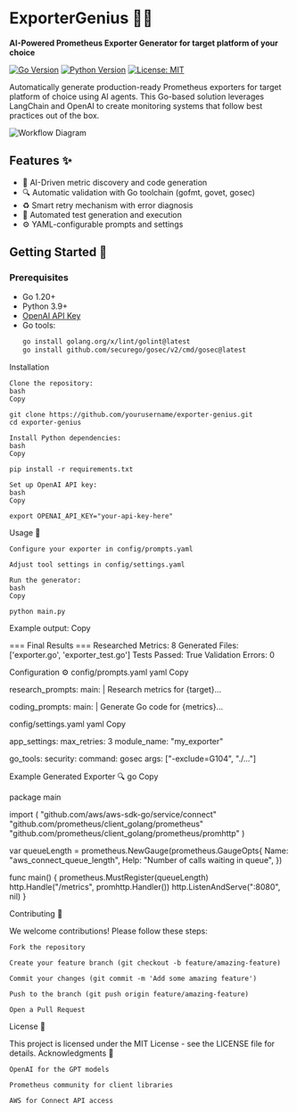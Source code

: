 # ExporterGenius 🚀🤖

**AI-Powered Prometheus Exporter Generator for target platform of your choice**

[![Go Version](https://img.shields.io/badge/Go-1.20%2B-blue)](https://golang.org/)
[![Python Version](https://img.shields.io/badge/Python-3.9%2B-blue)](https://www.python.org/)
[![License: MIT](https://img.shields.io/badge/License-MIT-yellow.svg)](https://opensource.org/licenses/MIT)

Automatically generate production-ready Prometheus exporters for target platform of choice using AI agents. This Go-based solution leverages LangChain and OpenAI to create monitoring systems that follow best practices out of the box.

![Workflow Diagram](https://via.placeholder.com/800x400.png?text=AI+Agent+Workflow+Diagram)

## Features ✨

- 🧠 AI-Driven metric discovery and code generation
- 🔍 Automatic validation with Go toolchain (gofmt, govet, gosec)
- ♻️ Smart retry mechanism with error diagnosis
- 🧪 Automated test generation and execution
- ⚙️ YAML-configurable prompts and settings

## Getting Started 🚀

### Prerequisites

- Go 1.20+
- Python 3.9+
- [OpenAI API Key](https://platform.openai.com/api-keys)
- Go tools:
  ```bash
  go install golang.org/x/lint/golint@latest
  go install github.com/securego/gosec/v2/cmd/gosec@latest

Installation

    Clone the repository:
    bash
    Copy

    git clone https://github.com/yourusername/exporter-genius.git
    cd exporter-genius

    Install Python dependencies:
    bash
    Copy

    pip install -r requirements.txt

    Set up OpenAI API key:
    bash
    Copy

    export OPENAI_API_KEY="your-api-key-here"

Usage 📖

    Configure your exporter in config/prompts.yaml

    Adjust tool settings in config/settings.yaml

    Run the generator:
    bash
    Copy

    python main.py

Example output:
Copy

=== Final Results ===
Researched Metrics: 8
Generated Files: ['exporter.go', 'exporter_test.go']
Tests Passed: True
Validation Errors: 0

Configuration ⚙️
config/prompts.yaml
yaml
Copy

research_prompts:
  main: |
    Research metrics for {target}...
    
coding_prompts:
  main: |
    Generate Go code for {metrics}...

config/settings.yaml
yaml
Copy

app_settings:
  max_retries: 3
  module_name: "my_exporter"

go_tools:
  security:
    command: gosec
    args: ["-exclude=G104", "./..."]

Example Generated Exporter 🔍
go
Copy

package main

import (
    "github.com/aws/aws-sdk-go/service/connect"
    "github.com/prometheus/client_golang/prometheus"
    "github.com/prometheus/client_golang/prometheus/promhttp"
)

var queueLength = prometheus.NewGauge(prometheus.GaugeOpts{
    Name: "aws_connect_queue_length",
    Help: "Number of calls waiting in queue",
})

func main() {
    prometheus.MustRegister(queueLength)
    http.Handle("/metrics", promhttp.Handler())
    http.ListenAndServe(":8080", nil)
}

Contributing 🤝

We welcome contributions! Please follow these steps:

    Fork the repository

    Create your feature branch (git checkout -b feature/amazing-feature)

    Commit your changes (git commit -m 'Add some amazing feature')

    Push to the branch (git push origin feature/amazing-feature)

    Open a Pull Request

License 📄

This project is licensed under the MIT License - see the LICENSE file for details.
Acknowledgments 🙏

    OpenAI for the GPT models

    Prometheus community for client libraries

    AWS for Connect API access
